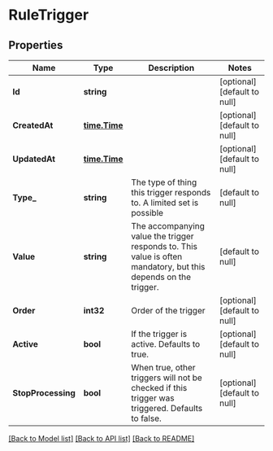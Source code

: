 # RuleTrigger

## Properties
Name | Type | Description | Notes
------------ | ------------- | ------------- | -------------
**Id** | **string** |  | [optional] [default to null]
**CreatedAt** | [**time.Time**](time.Time.md) |  | [optional] [default to null]
**UpdatedAt** | [**time.Time**](time.Time.md) |  | [optional] [default to null]
**Type_** | **string** | The type of thing this trigger responds to. A limited set is possible | [default to null]
**Value** | **string** | The accompanying value the trigger responds to. This value is often mandatory, but this depends on the trigger. | [default to null]
**Order** | **int32** | Order of the trigger | [optional] [default to null]
**Active** | **bool** | If the trigger is active. Defaults to true. | [optional] [default to null]
**StopProcessing** | **bool** | When true, other triggers will not be checked if this trigger was triggered. Defaults to false. | [optional] [default to null]

[[Back to Model list]](../README.md#documentation-for-models) [[Back to API list]](../README.md#documentation-for-api-endpoints) [[Back to README]](../README.md)

